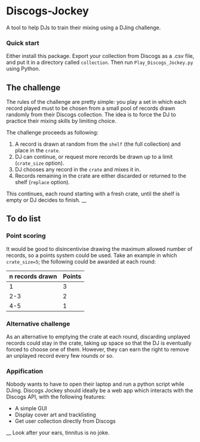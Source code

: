 # Discogs-Jockey
A tool to help DJs to train their mixing using a DJing challenge. 

### Quick start ###
Either install this package. Export your collection from Discogs as a .csv file, and put it in a directory called `collection`. Then run `Play_Discogs_Jockey.py` using Python.

## The challenge ##

The rules of the challenge are pretty simple: you play a set in which each record played must to be chosen from a small pool of records drawn randomly from their Discogs collection. The idea is to force the DJ to practice their mixing skills by limiting choice.

The challenge proceeds as following:

1. A record is drawn at random from the `shelf` (the full collection) and place in the `crate`.
2. DJ can continue, or request more records be drawn up to a limit (`crate_size` option).
3. DJ chooses any record in the `crate` and mixes it in.
4. Records remaining in the crate are either discarded or returned to the shelf (`replace` option).

This continues, each round starting with a fresh crate, until the shelf is empty or DJ decides to finish.
__
## To do list

### Point scoring
It would be good to disincentivise drawing the maximum allowed number of records, so a points system could be used. Take an example in which `crate_size=5`; the following could be awarded at each round:

| n records drawn | Points |
|-----------------|--------|
|       1         |   3    |
|      2-3        |   2    |
|      4-5        |   1    |

### Alternative challenge
As an alternative to emptying the crate at each round, discarding unplayed records could stay in the crate, taking up space so that the DJ is eventually forced to choose one of them. However, they can earn the right to remove an unplayed record every few rounds or so.

### Appification
Nobody wants to have to open their laptop and run a python script while DJing. Discogs Jockey should ideally be a web app which interacts with the Discogs API, with the following features:
- A simple GUI
- Display cover art and tracklisting
- Get user collection directly from Discogs

__
Look after your ears, tinnitus is no joke.
